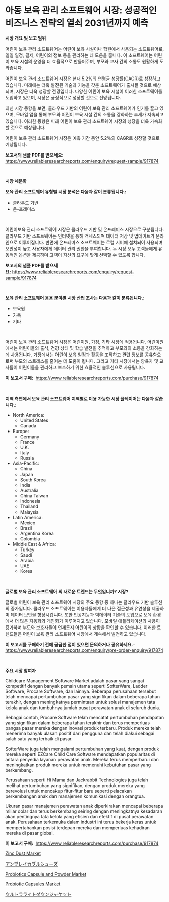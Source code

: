 <p><h1>아동 보육 관리 소프트웨어 시장: 성공적인 비즈니스 전략의 열쇠 2031년까지 예측</h1></p><p><strong>시장 개요 및 보고 범위</strong></p>
<p><p>어린이 보육 관리 소프트웨어는 어린이 보육 시설이나 학원에서 사용되는 소프트웨어로, 일일 일정, 결제, 어린이의 정보 등을 관리하는 데 도움을 줍니다. 이 소프트웨어는 어린이 보육 시설의 운영을 더 효율적으로 만들어주며, 부모와 교사 간의 소통도 원활하게 도와줍니다.</p><p>어린이 보육 관리 소프트웨어 시장은 현재 5.2%의 연평균 성장률(CAGR)로 성장하고 있습니다. 미래에는 더욱 발전된 기술과 기능을 갖춘 소프트웨어가 출시될 것으로 예상되며, 시장은 더욱 성장할 전망입니다. 다양한 어린이 보육 시설이 이러한 소프트웨어를 도입하고 있으며, 시장은 긍정적으로 성장할 것으로 전망됩니다.</p><p>최신 시장 동향을 보면, 클라우드 기반의 어린이 보육 관리 소프트웨어가 인기를 끌고 있으며, 모바일 앱을 통해 부모와 어린이 보육 시설 간의 소통을 강화하는 추세가 지속되고 있습니다. 이러한 동향은 미래 어린이 보육 관리 소프트웨어 시장의 성장을 더욱 가속화할 것으로 예상됩니다.</p><p>어린이 보육 관리 소프트웨어 시장은 예측 기간 동안 5.2%의 CAGR로 성장할 것으로 예상됩니다.</p></p>
<p><strong>보고서의 샘플 PDF를 받으세요:</strong> <a href="https://www.reliableresearchreports.com/enquiry/request-sample/917874">https://www.reliableresearchreports.com/enquiry/request-sample/917874</a></p>
<p>&nbsp;</p>
<p><strong>시장 세분화</strong></p>
<p><strong>보육 관리 소프트웨어 유형별 시장 분석은 다음과 같이 분류됩니다.:</strong></p>
<p><ul><li>클라우드 기반</li><li>온-프레미스</li></ul></p>
<p>&nbsp;</p>
<p><p>어린이보육 관리 소프트웨어 시장은 클라우드 기반 및 온프레미스 시장으로 구분됩니다. 클라우드 기반 소프트웨어는 인터넷을 통해 액세스되며 데이터 저장 및 업데이트가 온라인으로 이루어집니다. 반면에 온프레미스 소프트웨어는 로컬 서버에 설치되어 사용되며 보안성이 높고 사용자에게 데이터 관리 권한을 부여합니다. 두 시장 모두 고객들에게 유동적인 옵션을 제공하며 고객이 자신의 요구에 맞게 선택할 수 있도록 합니다.</p></p>
<p><strong>보고서의 샘플 PDF를 받으세요:</strong>&nbsp;<a href="https://www.reliableresearchreports.com/enquiry/request-sample/917874">https://www.reliableresearchreports.com/enquiry/request-sample/917874</a></p>
<p>&nbsp;</p>
<p><strong> 보육 관리 소프트웨어 응용 분야별 시장 산업 조사는 다음과 같이 분류됩니다.:</strong></p>
<p><ul><li>보육원</li><li>가족</li><li>기타</li></ul></p>
<p>&nbsp;</p>
<p><p>어린이 보육 관리 소프트웨어 시장은 어린이원, 가정, 기타 시장에 적용됩니다. 어린이원에서는 어린이들의 출석, 건강 상태 및 학습 발전을 추적하고 부모와의 소통을 강화하는 데 사용됩니다. 가정에서는 어린이 보육 일정과 활동을 조직하고 관련 정보를 공유함으로써 부모의 스트레스를 줄이는 데 도움이 됩니다. 그리고 기타 시장에서는 양육자 및 교사들이 어린이들을 관리하고 보호하기 위한 효율적인 솔루션으로 사용됩니다.</p></p>
<p><strong>이 보고서 구매:</strong>&nbsp; <a href="https://www.reliableresearchreports.com/purchase/917874">https://www.reliableresearchreports.com/purchase/917874</a></p>
<p>&nbsp;</p>
<p><strong>지역 측면에서 보육 관리 소프트웨어 지역별로 이용 가능한 시장 플레이어는 다음과 같습니다.:</strong></p>
<p><ul>
    <li>
        North America:
        <ul>
            <li>United States</li>
            <li>Canada</li>
        </ul>
    </li>
    <li>
        Europe:
        <ul>
            <li>Germany</li>
            <li>France</li>
            <li>U.K.</li>
            <li>Italy</li>
            <li>Russia</li>
        </ul>
    </li>
    <li>
        Asia-Pacific:
        <ul>
            <li>China</li>
            <li>Japan</li>
            <li>South Korea</li>
            <li>India</li>
            <li>Australia</li>
            <li>China Taiwan</li>
            <li>Indonesia</li>
            <li>Thailand</li>
            <li>Malaysia</li>
        </ul>
    </li>
    <li>
        Latin America:
        <ul>
            <li>Mexico</li>
            <li>Brazil</li>
            <li>Argentina Korea</li>
            <li>Colombia</li>
        </ul>
    </li>
    <li>
        Middle East & Africa:
        <ul>
            <li>Turkey</li>
            <li>Saudi</li>
            <li>Arabia</li>
            <li>UAE</li>
            <li>Korea</li>
        </ul>
    </li>
    </ul></p>
<p>&nbsp;</p>
<p><strong>글로벌 보육 관리 소프트웨어 의 새로운 트렌드는 무엇입니까? 시장?</strong></p>
<p><p>글로벌 어린이 보육 관리 소프트웨어 시장의 주요 동향 중 하나는 클라우드 기반 솔루션의 증가입니다. 클라우드 소프트웨어는 이용자들에게 더 나은 접근성과 유연성을 제공하며 데이터 보안을 향상시킵니다. 또한 인공지능과 빅데이터 기술의 도입으로 보육 환경에서 더 많은 자동화와 개인화가 이루어지고 있습니다. 모바일 애플리케이션의 사용이 증가하며 부모와 보호자들이 언제든지 어린이의 상황을 확인할 수 있습니다. 이러한 트렌드들은 어린이 보육 관리 소프트웨어 시장에서 계속해서 발전하고 있습니다.</p></p>
<p><strong>이 보고서를 구매하기 전에 궁금한 점이 있으면 문의하거나 공유하세요.</strong>- <a href="https://www.reliableresearchreports.com/enquiry/pre-order-enquiry/917874">https://www.reliableresearchreports.com/enquiry/pre-order-enquiry/917874</a></p>
<p>&nbsp;</p>
<p><strong>주요 시장 참여자</strong></p>
<p><p>Childcare Management Software Market adalah pasar yang sangat kompetitif dengan banyak pemain utama seperti SofterWare, Ladder Software, Procare Software, dan lainnya. Beberapa perusahaan tersebut telah mencapai pertumbuhan pasar yang signifikan dalam beberapa tahun terakhir, dengan meningkatnya permintaan untuk solusi manajemen tata kelola anak dan tumbuhnya jumlah pusat perawatan anak di seluruh dunia.</p><p>Sebagai contoh, Procare Software telah mencatat pertumbuhan pendapatan yang signifikan dalam beberapa tahun terakhir dan terus memperluas pangsa pasar mereka dengan inovasi produk terbaru. Produk mereka telah menerima banyak ulasan positif dari pengguna dan telah diakui sebagai salah satu yang terbaik di pasar.</p><p>SofterWare juga telah mengalami pertumbuhan yang kuat, dengan produk mereka seperti EZCare Child Care Software mendapatkan popularitas di antara penyedia layanan perawatan anak. Mereka terus memperbarui dan meningkatkan produk mereka untuk memenuhi kebutuhan pasar yang berkembang.</p><p>Perusahaan seperti Hi Mama dan Jackrabbit Technologies juga telah melihat pertumbuhan yang signifikan, dengan produk mereka yang berevolusi untuk mencakup fitur-fitur baru seperti pelacakan perkembangan anak dan manajemen komunikasi dengan orangtua.</p><p>Ukuran pasar manajemen perawatan anak diperkirakan mencapai beberapa miliar dolar dan terus berkembang seiring dengan meningkatnya kesadaran akan pentingnya tata kelola yang efisien dan efektif di pusat perawatan anak. Perusahaan terkemuka dalam industri ini terus bekerja keras untuk mempertahankan posisi terdepan mereka dan memperluas kehadiran mereka di pasar global.</p></p>
<p><strong>이 보고서 구매:</strong>&nbsp;&nbsp;<a href="https://www.reliableresearchreports.com/purchase/917874">https://www.reliableresearchreports.com/purchase/917874</a></p>
<p><p><a href="https://view.publitas.com/reportprime-1/zinc-dust-market-research-report-provides-critical-insights-that-can-help-shape-business-development-and-investment-strategies/">Zinc Dust Market</a></p><p><a href="https://medium.com/@the_orlando3017/%E5%89%B2%E3%82%8C%E3%81%AA%E3%81%84%E9%9D%B4%E5%B8%82%E5%A0%B4-2031%E5%B9%B4%E3%81%BE%E3%81%A7%E3%81%AE%E6%88%90%E5%8A%9F%E3%81%99%E3%82%8B%E3%83%93%E3%82%B8%E3%83%8D%E3%82%B9%E6%88%A6%E7%95%A5%E3%81%AE%E9%8D%B5-636b17ed0417">アンブレイカブルシューズ</a></p><p><a href="https://github.com/jj19131/Market-Research-Report-List-1/blob/main/probiotics-capsule-and-powder-market.md">Probiotics Capsule and Powder Market</a></p><p><a href="https://github.com/marloy8/Market-Research-Report-List-3/blob/main/probiotic-capsules-market.md">Probiotic Capsules Market</a></p><p><a href="https://medium.com/@the_orlando3017/%E3%82%A6%E3%83%AB%E3%83%88%E3%83%A9%E3%83%A9%E3%82%A4%E3%83%88%E3%83%80%E3%82%A6%E3%83%B3%E3%82%B8%E3%83%A3%E3%82%B1%E3%83%83%E3%83%88%E5%B8%82%E5%A0%B4-%E3%82%BF%E3%82%A4%E3%83%97-%E3%82%A2%E3%83%97%E3%83%AA%E3%82%B1%E3%83%BC%E3%82%B7%E3%83%A7%E3%83%B3-%E5%9C%B0%E7%90%86%E3%81%AB%E3%82%88%E3%82%8B%E5%8C%85%E6%8B%AC%E7%9A%84%E3%81%AA%E8%A9%95%E4%BE%A1-996954100cf8">ウルトラライトダウンジャケット</a></p></p>
